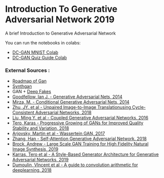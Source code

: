# Introduction To Generative Adversarial Network 2019
A brief Introduction to Generative Adversarial Network

You can run the notebooks in colabs:
- [DC-GAN MNIST Colab](https://colab.research.google.com/drive/18qJ_yJSc1jPdqmtN5MfbtN49wu2Dg0PZ)
- [DC-GAN Quiz Guide Colab](https://colab.research.google.com/drive/1cLhU6dgJ-pibGU2zFewoiCA1-k8kaZ8p)


### External Sources : 
- [Roadmap of Gan](https://blog.floydhub.com/gans-story-so-far)
- [Synthgan](https://magenta.tensorflow.org/gansynth)
- GAN + [Deep Fakes](https://medium.com/techlab-institute/deepfake-algoritma-kontroversial-yang-memasang-wajah-kamu-di-film-b290604841f)
- [Goodfellow, Ian J. - Generative Adversarial Nets, 2014](https://arxiv.org/pdf/1406.2661.pdf)
- [Mirza, M. -  Conditional Generative Adversarial Nets, 2014](https://arxiv.org/abs/1411.1784)
- [Zhu, JY. et al - Unpaired Image-to-Image Translationusing Cycle-Consistent Adversarial Networks, 2018](https://arxiv.org/abs/1703.10593v6)
- [Liu, Ming Y. et al - Coupled Generative Adversarial Networks, 2016](https://arxiv.org/abs/1606.07536)
- [Tero, Karas - Progressive Growing of GANs for Improved Quality Stability and Variation, 2018](https://arxiv.org/abs/1710.10196)
- [Arjovsky, Martin et al - Wassertein GAN, 2017](https://arxiv.org/abs/1701.07875v3)
- [Zhang, Han - Self-Attention Generative Adversarial Network. 2018](https://arxiv.org/abs/1805.08318v1)
- [Brock, Andrew - Large Scale GAN Training for High Fidelity Natural Image Synthesis, 2019](https://arxiv.org/abs/1809.11096v2)
- [Karras, Tero et al  - A Style-Based Generator Architecture for Generative Adversarial Networks, 2019](https://arxiv.org/abs/1812.04948)
- [Dumoulin, VIncent et al - A guide to convolution arithmetic for deeplearning, 2018](https://arxiv.org/abs/1603.07285)
